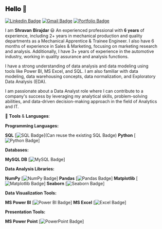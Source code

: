 <h2> 𝐇𝐞𝐥𝐥𝐨 👋 </h2>


[![Linkedin Badge](https://img.shields.io/badge/-Shravan%20Birajdar-blue?style=flat-square&logo=Linkedin&logoColor=white&link=https://www.linkedin.com/in/shravan-birajdar)](https://www.linkedin.com/in/shravan-birajdar)
[![Gmail Badge](https://img.shields.io/badge/-shravanbirajdar125@gmail.com-c14438?style=flat-square&logo=Gmail&logoColor=white&link=mailto:shravanbirajdar125@gmail.com)](mailto:shravanbirajdar125@gmail.com)
[![Portfolio Badge](https://img.shields.io/badge/-Shravan's%20Portfolio-blue?style=flat-square&logo=github&logoColor=white&link=https://github.com/Shravan-art)](https://github.com/Shravan-art)



<p> I am 𝐒𝐡𝐫𝐚𝐯𝐚𝐧 𝐁𝐢𝐫𝐚𝐣𝐝𝐚𝐫 😃
An experienced professional with 𝟔 𝐲𝐞𝐚𝐫𝐬 of experience, including 2+ years in mechanical production and quality departments as a Mechanical Apprentice & Trainee Engineer. I also have 6 months of experience in Sales & Marketing, focusing on marketing research and analysis. Additionally, I have 3+ years of experience in the automotive industry, working in quality assurance and analysis functions.</p>
<p>I have a strong understanding of data analysis and data modeling using tools like Power BI, MS Excel, and SQL. I am also familiar with data modeling, data warehousing concepts, data normalization, and Exploratory Data Analysis (EDA).</p>
<p>I am passionate about a Data Analyst role where I can contribute to a company's success by leveraging my analytical skills, problem-solving abilities, and data-driven decision-making approach in the field of Analytics and IT.</p>


🤖 𝐓𝐨𝐨𝐥𝐬 & 𝐋𝐚𝐧𝐠𝐮𝐚𝐠𝐞𝐬:


**Programming Languages:**

**SQL** [![SQL Badge](https://img.shields.io/badge/-SQL-000?&logo=MySQL)](Can reuse the existing SQL Badge)
**Python** [![Python Badge](https://img.shields.io/badge/-Python-000?&logo=Python)]

**Databases:**

**MySQL DB** [![MySQL Badge](https://img.shields.io/badge/-MySQL-blue?style=flat-square&logo=MySQL&logoColor=white)]

**Data Analysis Libraries:**

**NumPy** [![NumPy Badge](https://img.shields.io/badge/-NumPy-000?&logo=numpy)]
**Pandas** [![Pandas Badge](https://img.shields.io/badge/-Pandas-000?&logo=Pandas)]
**Matplotlib** [![Matplotlib Badge](https://img.shields.io/badge/-Matplotlib-purple?style=flat-square&logo=Matplotlib&logoColor=white)]
**Seaborn** [![Seaborn Badge](https://img.shields.io/badge/-Seaborn-orange?style=flat-square&logo=Seaborn&logoColor=white)]


**Data Visualization Tools:**

**MS Power BI** [![Power BI Badge](https://img.shields.io/badge/-Power%20BI-000?&logo=powerbi)]
**MS Excel** [![Excel Badge](https://img.shields.io/badge/-MS%20Excel-green?style=flat-square&logo=Excel&logoColor=white)]

**Presentation Tools:**

**MS Power Point** [![PowerPoint Badge](https://img.shields.io/badge/-MS%20PowerPoint-red?style=flat-square&logo=PowerPoint&logoColor=white)]







